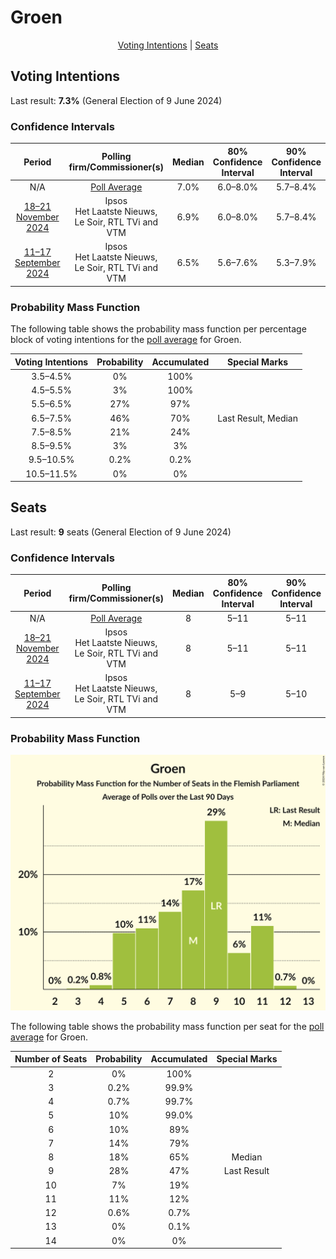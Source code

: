 # Groen

<p align="center"><a href="#voting-intentions">Voting Intentions</a> | <a href="#seats">Seats</a></p>

## Voting Intentions

Last result: **7.3%** (General Election of 9 June 2024)

### Confidence Intervals

| Period     | Polling firm/Commissioner(s) | Median | 80% Confidence Interval | 90% Confidence Interval | 95% Confidence Interval | 99% Confidence Interval |
|:----------:|:----------------:|:-----------:|:-----------------------:|:-----------------------:|:-----------------------:|:-----------------------:|
| N/A | [Poll Average](average.html) | 7.0% | 6.0–8.0% | 5.7–8.4% | 5.5–8.6% | 5.1–9.2% |
| [18–21 November 2024](2024-11-21-Ipsos.html) | Ipsos <br> Het Laatste Nieuws, Le Soir, RTL TVi and VTM | 6.9% | 6.0–8.0% | 5.7–8.4% | 5.5–8.7% | 5.1–9.2% |
| [11–17 September 2024](2024-09-17-Ipsos.html) | Ipsos <br> Het Laatste Nieuws, Le Soir, RTL TVi and VTM | 6.5% | 5.6–7.6% | 5.3–7.9% | 5.1–8.2% | 4.7–8.8% |

### Probability Mass Function

The following table shows the probability mass function per percentage block of voting intentions for the [poll average](average.html) for Groen.

| Voting Intentions | Probability | Accumulated | Special Marks |
|:-----------------:|:-----------:|:-----------:|:-------------:|
| 3.5–4.5% | 0% | 100% |  |
| 4.5–5.5% | 3% | 100% |  |
| 5.5–6.5% | 27% | 97% |  |
| 6.5–7.5% | 46% | 70% | Last Result, Median |
| 7.5–8.5% | 21% | 24% |  |
| 8.5–9.5% | 3% | 3% |  |
| 9.5–10.5% | 0.2% | 0.2% |  |
| 10.5–11.5% | 0% | 0% |  |


## Seats

Last result: **9** seats (General Election of 9 June 2024)

### Confidence Intervals

| Period     | Polling firm/Commissioner(s) | Median | 80% Confidence Interval | 90% Confidence Interval | 95% Confidence Interval | 99% Confidence Interval |
|:----------:|:----------------:|:------:|:-----------------------:|:-----------------------:|:-----------------------:|:-----------------------:|
| N/A | [Poll Average](average.html) | 8 | 5–11 | 5–11 | 5–11 | 4–12 |
| [18–21 November 2024](2024-11-21-Ipsos.html) | Ipsos <br> Het Laatste Nieuws, Le Soir, RTL TVi and VTM | 8 | 5–11 | 5–11 | 5–11 | 4–12 |
| [11–17 September 2024](2024-09-17-Ipsos.html) | Ipsos <br> Het Laatste Nieuws, Le Soir, RTL TVi and VTM | 8 | 5–9 | 5–10 | 4–11 | 3–11 |

### Probability Mass Function

![Graph with seats probability mass function not yet produced](average-seats-pmf-groen.png "Seats Probability Mass Function")

The following table shows the probability mass function per seat for the [poll average](average.html) for Groen.

| Number of Seats | Probability | Accumulated | Special Marks |
|:---------------:|:-----------:|:-----------:|:-------------:|
| 2 | 0% | 100% |  |
| 3 | 0.2% | 99.9% |  |
| 4 | 0.7% | 99.7% |  |
| 5 | 10% | 99.0% |  |
| 6 | 10% | 89% |  |
| 7 | 14% | 79% |  |
| 8 | 18% | 65% | Median |
| 9 | 28% | 47% | Last Result |
| 10 | 7% | 19% |  |
| 11 | 11% | 12% |  |
| 12 | 0.6% | 0.7% |  |
| 13 | 0% | 0.1% |  |
| 14 | 0% | 0% |  |


